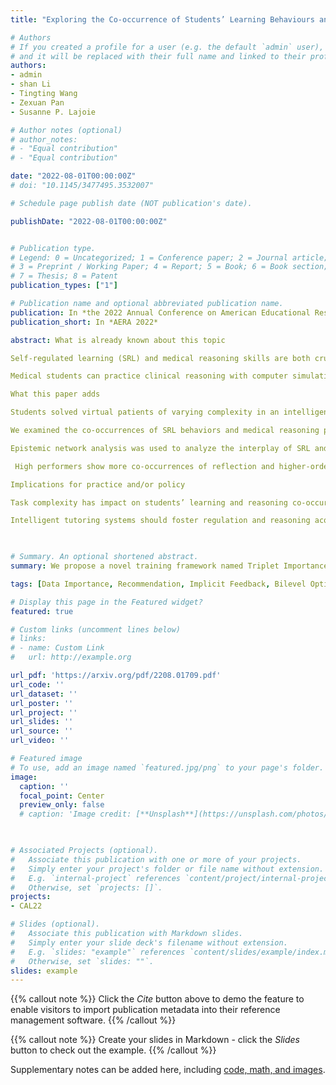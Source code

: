 ```yaml
---
title: "Exploring the Co-occurrence of Students’ Learning Behaviours and Reasoning Processes in an Intelligent Tutoring System: An Epistemic Network Analysis"

# Authors
# If you created a profile for a user (e.g. the default `admin` user), write the username (folder name) here 
# and it will be replaced with their full name and linked to their profile.
authors:
- admin
- shan Li
- Tingting Wang
- Zexuan Pan
- Susanne P. Lajoie

# Author notes (optional)
# author_notes:
# - "Equal contribution"
# - "Equal contribution"

date: "2022-08-01T00:00:00Z"
# doi: "10.1145/3477495.3532007"

# Schedule page publish date (NOT publication's date).

publishDate: "2022-08-01T00:00:00Z"


# Publication type.
# Legend: 0 = Uncategorized; 1 = Conference paper; 2 = Journal article;
# 3 = Preprint / Working Paper; 4 = Report; 5 = Book; 6 = Book section;
# 7 = Thesis; 8 = Patent
publication_types: ["1"]

# Publication name and optional abbreviated publication name.
publication: In *the 2022 Annual Conference on American Educational Research Association*
publication_short: In *AERA 2022*

abstract: What is already known about this topic 

Self-regulated learning (SRL) and medical reasoning skills are both crucial for diagnosing patients. 

Medical students can practice clinical reasoning with computer simulations.  

What this paper adds 

Students solved virtual patients of varying complexity in an intelligent tutoring system 

We examined the co-occurrences of SRL behaviors and medical reasoning process. 

Epistemic network analysis was used to analyze the interplay of SRL and medical reasoning. 

 High performers show more co-occurrences of reflection and higher-order reasoning.  

Implications for practice and/or policy 

Task complexity has impact on students’ learning and reasoning co-occurrences. 

Intelligent tutoring systems should foster regulation and reasoning acquisition.    

 

# Summary. An optional shortened abstract.
summary: We propose a novel training framework named Triplet Importance Learning (TIL), which adaptively learns the importance score of training triplets. We devise two strategies for the importance score generation and formulate the whole procedure as a bilevel optimization, which does not require any rule-based design.

tags: [Data Importance, Recommendation, Implicit Feedback, Bilevel Optimization]

# Display this page in the Featured widget?
featured: true

# Custom links (uncomment lines below)
# links:
# - name: Custom Link
#   url: http://example.org

url_pdf: 'https://arxiv.org/pdf/2208.01709.pdf'
url_code: ''
url_dataset: ''
url_poster: ''
url_project: ''
url_slides: ''
url_source: ''
url_video: ''

# Featured image
# To use, add an image named `featured.jpg/png` to your page's folder. 
image:
  caption: ''
  focal_point: Center
  preview_only: false
  # caption: 'Image credit: [**Unsplash**](https://unsplash.com/photos/pLCdAaMFLTE)'
  


# Associated Projects (optional).
#   Associate this publication with one or more of your projects.
#   Simply enter your project's folder or file name without extension.
#   E.g. `internal-project` references `content/project/internal-project/index.md`.
#   Otherwise, set `projects: []`.
projects:
- CAL22

# Slides (optional).
#   Associate this publication with Markdown slides.
#   Simply enter your slide deck's filename without extension.
#   E.g. `slides: "example"` references `content/slides/example/index.md`.
#   Otherwise, set `slides: ""`.
slides: example
---
```


{{% callout note %}}
Click the *Cite* button above to demo the feature to enable visitors to import publication metadata into their reference management software.
{{% /callout %}}

{{% callout note %}}
Create your slides in Markdown - click the *Slides* button to check out the example.
{{% /callout %}}

Supplementary notes can be added here, including [code, math, and images](https://wowchemy.com/docs/writing-markdown-latex/).
